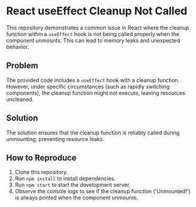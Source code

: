 # React useEffect Cleanup Not Called
This repository demonstrates a common issue in React where the cleanup function within a `useEffect` hook is not being called properly when the component unmounts. This can lead to memory leaks and unexpected behavior.

## Problem
The provided code includes a `useEffect` hook with a cleanup function. However, under specific circumstances (such as rapidly switching components), the cleanup function might not execute, leaving resources uncleaned.

## Solution
The solution ensures that the cleanup function is reliably called during unmounting, preventing resource leaks.

## How to Reproduce
1. Clone this repository.
2. Run `npm install` to install dependencies.
3. Run `npm start` to start the development server.
4. Observe the console logs to see if the cleanup function ('Unmounted!') is always printed when the component unmounts.
